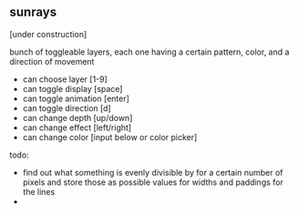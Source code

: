 ## sunrays

[under construction]

bunch of toggleable layers, each one having a certain pattern, color, and a direction of movement

- can choose layer [1-9]
- can toggle display [space]
- can toggle animation [enter]
- can toggle direction [d]
- can change depth [up/down]
- can change effect [left/right]
- can change color [input below or color picker]

todo:
  - find out what something is evenly divisible by for a certain number of pixels and store those as possible values for widths and paddings for the lines
  -
